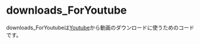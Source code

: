 # downloads_ForYoutube
downloads_ForYoutubeは[Youtube]('https://www.youtube.com/')から動画のダウンロードに使うためのコードです。

